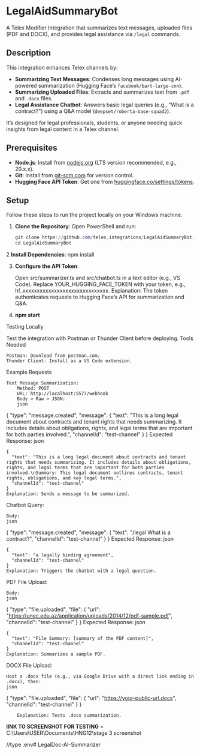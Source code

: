 # LegalAidSummaryBot

A Telex Modifier Integration that summarizes text messages, uploaded files (PDF and DOCX), and provides legal assistance via `/legal` commands.

## Description
This integration enhances Telex channels by:
- **Summarizing Text Messages**: Condenses long messages using AI-powered summarization (Hugging Face’s `facebook/bart-large-cnn`).
- **Summarizing Uploaded Files**: Extracts and summarizes text from `.pdf` and `.docx` files.
- **Legal Assistance Chatbot**: Answers basic legal queries (e.g., "What is a contract?") using a Q&A model (`deepset/roberta-base-squad2`).

It’s designed for legal professionals, students, or anyone needing quick insights from legal content in a Telex channel.

## Prerequisites
- **Node.js**: Install from [nodejs.org](https://nodejs.org/) (LTS version recommended, e.g., 20.x.x).
- **Git**: Install from [git-scm.com](https://git-scm.com/) for version control.
- **Hugging Face API Token**: Get one from [huggingface.co/settings/tokens](https://huggingface.co/settings/tokens).

## Setup
Follow these steps to run the project locally on your Windows machine.

1. **Clone the Repository**:
   Open PowerShell and run:
   ```powershell
   git clone https://github.com/telex_integrations/LegalAidSummaryBot.git
   cd LegalAidSummaryBot

2 **Install Dependencies**:
npm install

3. **Configure the API Token**:

    Open src/summarizer.ts and src/chatbot.ts in a text editor (e.g., VS Code).
    Replace YOUR_HUGGING_FACE_TOKEN with your token, e.g., hf_xxxxxxxxxxxxxxxxxxxxxxxxxxxxxx. Explanation: The token authenticates requests to Hugging Face’s API for summarization and Q&A.

4. **npm start**

Testing Locally

Test the integration with Postman or Thunder Client before deploying.
Tools Needed

    Postman: Download from postman.com.
    Thunder Client: Install as a VS Code extension.

Example Requests

    Text Message Summarization:
        Method: POST
        URL: http://localhost:5577/webhook
        Body > Raw > JSON:
        json

{
  "type": "message.created",
  "message": {
    "text": "This is a long legal document about contracts and tenant rights that needs summarizing. It includes details about obligations, rights, and legal terms that are important for both parties involved.",
    "channelId": "test-channel"
  }
}
Expected Response:
json

    {
      "text": "This is a long legal document about contracts and tenant rights that needs summarizing. It includes details about obligations, rights, and legal terms that are important for both parties involved.\nSummary: This legal document outlines contracts, tenant rights, obligations, and key legal terms.",
      "channelId": "test-channel"
    }
    Explanation: Sends a message to be summarized.

Chatbot Query:

    Body:
    json

{
  "type": "message.created",
  "message": {
    "text": "/legal What is a contract?",
    "channelId": "test-channel"
  }
}
Expected Response:
json

    {
      "text": "a legally binding agreement",
      "channelId": "test-channel"
    }
    Explanation: Triggers the chatbot with a legal question.

PDF File Upload:

    Body:
    json

{
  "type": "file.uploaded",
  "file": {
    "url": "https://unec.edu.az/application/uploads/2014/12/pdf-sample.pdf",
    "channelId": "test-channel"
  }
}
Expected Response:
json

    {
      "text": "File Summary: [summary of the PDF content]",
      "channelId": "test-channel"
    }
    Explanation: Summarizes a sample PDF.

DOCX File Upload:

    Host a .docx file (e.g., via Google Drive with a direct link ending in .docx), then:
    json

{
  "type": "file.uploaded",
  "file": {
    "url": "https://your-public-url.docx",
    "channelId": "test-channel"
  }
}

        Explanation: Tests .docx summarization.


**lINK TO SCREENSHOT FOR TESTING** = C:\Users\USER\Documents\HNG12\stage 3 screenshot


//type .env#   L e g a l D o c - A I - S u m m a r i z e r  
 